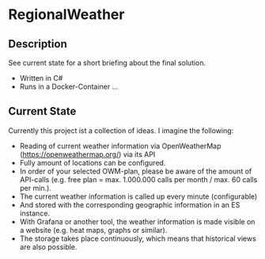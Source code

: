 # RegionalWeather
## Description
See current state for a short briefing about the final solution.
- Written in C#
- Runs in a Docker-Container
...
## Current State
Currently this project ist a collection of ideas. 
I imagine the following:
- Reading of current weather information via OpenWeatherMap (https://openweathermap.org/) via its API
- Fully amount of locations can be configured.
- In order of your selected OWM-plan, please be aware of the amount of API-calls (e.g. free plan  = max. 1.000.000 calls per month / max. 60 calls per min.).
- The current weather information is called up every minute (configurable)
- And stored with the corresponding geographic information in an ES instance.
- With Grafana or another tool, the weather information is made visible on a website (e.g. heat maps, graphs or similar).
- The storage takes place continuously, which means that historical views are also possible.

